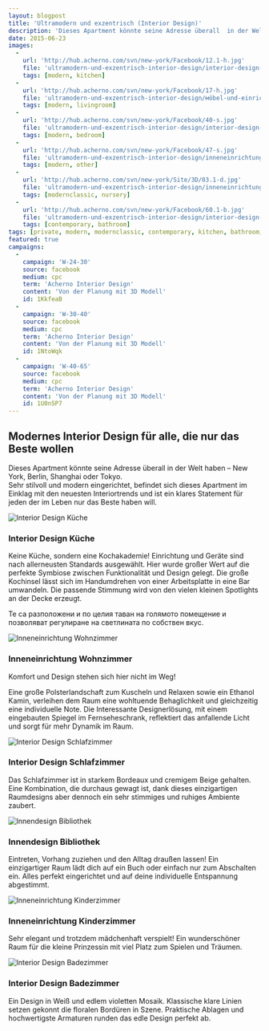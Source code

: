 ```yaml
---
layout: blogpost
title: 'Ultramodern und exzentrisch (Interior Design)'
description: 'Dieses Apartment könnte seine Adresse überall  in der Welt haben –  New York, Berlin, Shanghai oder Tokyo. Sehr stilvoll und modern eingerichtet, befindet sich dieses Apartment im Einklag mit den neuesten Interiortrends und ist ein klares Statement für jeden der im Leben nur das Beste haben will.'
date: 2015-06-23
images:
  -
    url: 'http://hub.acherno.com/svn/new-york/Facebook/12.1-h.jpg'
    file: 'ultramodern-und-exzentrisch-interior-design/interior-design-küche.jpg'
    tags: [modern, kitchen]
  -
    url: 'http://hub.acherno.com/svn/new-york/Facebook/17-h.jpg'
    file: 'ultramodern-und-exzentrisch-interior-design/мöbel-und-einrichtung-wohnzimmer.jpg'
    tags: [modern, livingroom]
  -
    url: 'http://hub.acherno.com/svn/new-york/Facebook/40-s.jpg'
    file: 'ultramodern-und-exzentrisch-interior-design/interior-design-schlafzimmer.jpg'
    tags: [modern, bedroom]
  -
    url: 'http://hub.acherno.com/svn/new-york/Facebook/47-s.jpg'
    file: 'ultramodern-und-exzentrisch-interior-design/inneneinrichtung-bibliothek.jpg'
    tags: [modern, other]
  -
    url: 'http://hub.acherno.com/svn/new-york/Site/3D/03.1-d.jpg'
    file: 'ultramodern-und-exzentrisch-interior-design/inneneinrichtung-kinderzimmer.jpg'
    tags: [modernclassic, nursery]
  -
    url: 'http://hub.acherno.com/svn/new-york/Facebook/60.1-b.jpg'
    file: 'ultramodern-und-exzentrisch-interior-design/interior-design-badezimmer.jpg'
    tags: [contemporary, bathroom]
tags: [private, modern, modernclassic, contemporary, kitchen, bathroom, bedroom, livingroom, nursery, other]
featured: true
campaigns:
  -
    campaign: 'W-24-30' 
    source: facebook
    medium: cpc
    term: 'Acherno Interior Design'
    content: 'Von der Planung mit 3D Modell'
    id: 1KkfeaB
  -
    campaign: 'W-30-40' 
    source: facebook
    medium: cpc
    term: 'Acherno Interior Design'
    content: 'Von der Planung mit 3D Modell'
    id: 1NtoWqk
  -
    campaign: 'W-40-65' 
    source: facebook
    medium: cpc
    term: 'Acherno Interior Design'
    content: 'Von der Planung mit 3D Modell'
    id: 1U0n5P7
---
```

## **Modernes Interior Design** für alle, die nur das Beste wollen
Dieses Apartment könnte seine Adresse überall  in der Welt haben –  New York, Berlin, Shanghai oder Tokyo.  
Sehr stilvoll und modern eingerichtet, befindet sich dieses Apartment im Einklag mit den neuesten Interiortrends und ist ein klares Statement für jeden der im Leben nur das Beste haben will.

![Interior Design Küche](ultramodern-und-exzentrisch-interior-design/interior-design-küche.jpg)
### Interior Design **Küche**

Keine Küche, sondern eine Kochakademie!  Einrichtung und Geräte sind nach allerneusten Standards ausgewählt. Hier wurde großer Wert auf die perfekte Symbiose zwischen Funktionalität und Design gelegt. Die große Kochinsel  lässt sich im Handumdrehen von einer  Arbeitsplatte in eine  Bar umwandeln. Die passende Stimmung wird von den vielen kleinen Spotlights an der Decke erzeugt. 

Те са разположени и по целия таван на голямото помещение и позволяват регулиране на светлината по собствен вкус.

![Inneneinrichtung Wohnzimmer](ultramodern-und-exzentrisch-interior-design/мöbel-und-einrichtung-wohnzimmer.jpg)
### Inneneinrichtung **Wohnzimmer**

Komfort und Design stehen sich hier nicht im Weg! 

Eine große Polsterlandschaft zum Kuscheln und Relaxen sowie ein Ethanol Kamin, verleihen dem Raum  eine wohltuende Behaglichkeit und gleichzeitig eine individuelle Note.  Die Interessante Designerlösung, mit einem eingebauten Spiegel im Fernseheschrank, reflektiert das anfallende Licht  und sorgt für mehr Dynamik im Raum.

![Interior Design Schlafzimmer](ultramodern-und-exzentrisch-interior-design/interior-design-schlafzimmer.jpg)
### Interior Design **Schlafzimmer**

Das Schlafzimmer ist in starkem Bordeaux und cremigem Beige gehalten. Eine Kombination, die durchaus gewagt ist, dank dieses einzigartigen Raumdesigns aber dennoch ein sehr stimmiges und ruhiges  Ambiente zaubert. 

![Innendesign Bibliothek](ultramodern-und-exzentrisch-interior-design/inneneinrichtung-bibliothek.jpg)
### Innendesign **Bibliothek**

Eintreten, Vorhang zuziehen und den Alltag draußen lassen! Ein einzigartiger Raum lädt dich auf ein Buch oder einfach nur zum Abschalten ein.  Alles perfekt eingerichtet und auf deine individuelle Entspannung abgestimmt.

![Inneneinrichtung Kinderzimmer](ultramodern-und-exzentrisch-interior-design/inneneinrichtung-kinderzimmer.jpg)
### Inneneinrichtung **Kinderzimmer**

Sehr elegant und trotzdem mädchenhaft verspielt! Ein wunderschöner Raum für die kleine Prinzessin mit viel Platz zum Spielen und Träumen.

![Interior Design Badezimmer](ultramodern-und-exzentrisch-interior-design/interior-design-badezimmer.jpg)
### Interior Design **Badezimmer**

Ein Design in Weiß und edlem violetten Mosaik. Klassische klare Linien setzen gekonnt die floralen Bordüren in Szene. Praktische Ablagen und hochwertigste Armaturen runden das edle Design perfekt ab.